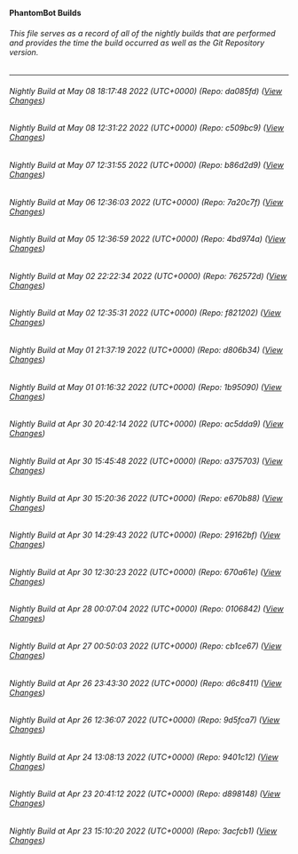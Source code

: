 **PhantomBot Builds**

###### This file serves as a record of all of the nightly builds that are performed and provides the time the build occurred as well as the Git Repository version.
-------------------------------------------------------------------------------------------------------------
###### Nightly Build at May 08 18:17:48 2022 (UTC+0000) (Repo: da085fd) ([View Changes](https://github.com/PhantomBot/PhantomBot/compare/c509bc9...da085fd))
###### Nightly Build at May 08 12:31:22 2022 (UTC+0000) (Repo: c509bc9) ([View Changes](https://github.com/PhantomBot/PhantomBot/compare/b86d2d9...c509bc9))
###### Nightly Build at May 07 12:31:55 2022 (UTC+0000) (Repo: b86d2d9) ([View Changes](https://github.com/PhantomBot/PhantomBot/compare/7a20c7f...b86d2d9))
###### Nightly Build at May 06 12:36:03 2022 (UTC+0000) (Repo: 7a20c7f) ([View Changes](https://github.com/PhantomBot/PhantomBot/compare/4bd974a...7a20c7f))
###### Nightly Build at May 05 12:36:59 2022 (UTC+0000) (Repo: 4bd974a) ([View Changes](https://github.com/PhantomBot/PhantomBot/compare/762572d...4bd974a))
###### Nightly Build at May 02 22:22:34 2022 (UTC+0000) (Repo: 762572d) ([View Changes](https://github.com/PhantomBot/PhantomBot/compare/f821202...762572d))
###### Nightly Build at May 02 12:35:31 2022 (UTC+0000) (Repo: f821202) ([View Changes](https://github.com/PhantomBot/PhantomBot/compare/d806b34...f821202))
###### Nightly Build at May 01 21:37:19 2022 (UTC+0000) (Repo: d806b34) ([View Changes](https://github.com/PhantomBot/PhantomBot/compare/1b95090...d806b34))
###### Nightly Build at May 01 01:16:32 2022 (UTC+0000) (Repo: 1b95090) ([View Changes](https://github.com/PhantomBot/PhantomBot/compare/ac5dda9...1b95090))
###### Nightly Build at Apr 30 20:42:14 2022 (UTC+0000) (Repo: ac5dda9) ([View Changes](https://github.com/PhantomBot/PhantomBot/compare/a375703...ac5dda9))
###### Nightly Build at Apr 30 15:45:48 2022 (UTC+0000) (Repo: a375703) ([View Changes](https://github.com/PhantomBot/PhantomBot/compare/e670b88...a375703))
###### Nightly Build at Apr 30 15:20:36 2022 (UTC+0000) (Repo: e670b88) ([View Changes](https://github.com/PhantomBot/PhantomBot/compare/29162bf...e670b88))
###### Nightly Build at Apr 30 14:29:43 2022 (UTC+0000) (Repo: 29162bf) ([View Changes](https://github.com/PhantomBot/PhantomBot/compare/670a61e...29162bf))
###### Nightly Build at Apr 30 12:30:23 2022 (UTC+0000) (Repo: 670a61e) ([View Changes](https://github.com/PhantomBot/PhantomBot/compare/0106842...670a61e))
###### Nightly Build at Apr 28 00:07:04 2022 (UTC+0000) (Repo: 0106842) ([View Changes](https://github.com/PhantomBot/PhantomBot/compare/cb1ce67...0106842))
###### Nightly Build at Apr 27 00:50:03 2022 (UTC+0000) (Repo: cb1ce67) ([View Changes](https://github.com/PhantomBot/PhantomBot/compare/d6c8411...cb1ce67))
###### Nightly Build at Apr 26 23:43:30 2022 (UTC+0000) (Repo: d6c8411) ([View Changes](https://github.com/PhantomBot/PhantomBot/compare/9d5fca7...d6c8411))
###### Nightly Build at Apr 26 12:36:07 2022 (UTC+0000) (Repo: 9d5fca7) ([View Changes](https://github.com/PhantomBot/PhantomBot/compare/9401c12...9d5fca7))
###### Nightly Build at Apr 24 13:08:13 2022 (UTC+0000) (Repo: 9401c12) ([View Changes](https://github.com/PhantomBot/PhantomBot/compare/d898148...9401c12))
###### Nightly Build at Apr 23 20:41:12 2022 (UTC+0000) (Repo: d898148) ([View Changes](https://github.com/PhantomBot/PhantomBot/compare/3acfcb1...d898148))
###### Nightly Build at Apr 23 15:10:20 2022 (UTC+0000) (Repo: 3acfcb1) ([View Changes](https://github.com/PhantomBot/PhantomBot/compare/bc3a885...3acfcb1))
